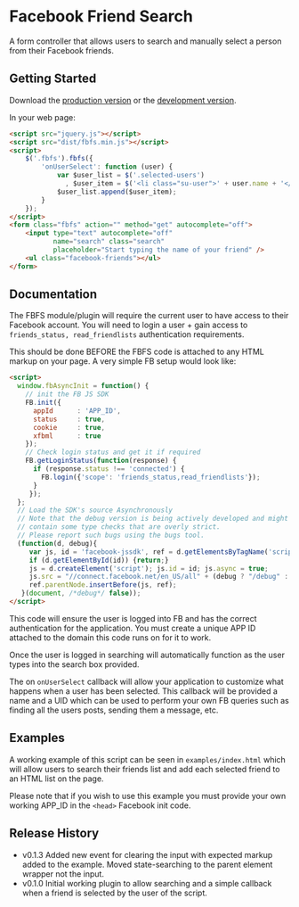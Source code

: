 # Facebook Friend Search

A form controller that allows users to search and manually select a person
from their Facebook friends.

## Getting Started
Download the [production version][min] or the [development version][max].

[min]: https://raw.github.com/hatchddigital/fbfs/master/dist/fbfs.min.js
[max]: https://raw.github.com/hatchddigital/fbfs/master/dist/fbfs.js

In your web page:

```html
<script src="jquery.js"></script>
<script src="dist/fbfs.min.js"></script>
<script>
    $('.fbfs').fbfs({
        'onUserSelect': function (user) {
            var $user_list = $('.selected-users')
              , $user_item = $('<li class="su-user">' + user.name + '</li>');
            $user_list.append($user_item);
        }
    });
</script>
<form class="fbfs" action="" method="get" autocomplete="off">
    <input type="text" autocomplete="off"
           name="search" class="search"
           placeholder="Start typing the name of your friend" />
    <ul class="facebook-friends"></ul>
</form>
```

## Documentation
The FBFS module/plugin will require the current user to have access to
their Facebook account. You will need to login a user + gain access to
`friends_status, read_friendlists` authentication requirements.

This should be done BEFORE the FBFS code is attached to any HTML markup
on your page. A very simple FB setup would look like:

```html
<script>
  window.fbAsyncInit = function() {
    // init the FB JS SDK
    FB.init({
      appId      : 'APP_ID',
      status     : true,
      cookie     : true,
      xfbml      : true
    });
    // Check login status and get it if required
    FB.getLoginStatus(function(response) {
      if (response.status !== 'connected') {
        FB.login({'scope': 'friends_status,read_friendlists'});
      }
     });
  };
  // Load the SDK's source Asynchronously
  // Note that the debug version is being actively developed and might
  // contain some type checks that are overly strict.
  // Please report such bugs using the bugs tool.
  (function(d, debug){
     var js, id = 'facebook-jssdk', ref = d.getElementsByTagName('script')[0];
     if (d.getElementById(id)) {return;}
     js = d.createElement('script'); js.id = id; js.async = true;
     js.src = "//connect.facebook.net/en_US/all" + (debug ? "/debug" : "") + ".js";
     ref.parentNode.insertBefore(js, ref);
   }(document, /*debug*/ false));
</script>
```

This code will ensure the user is logged into FB and has the correct
authentication for the application. You must create a unique APP ID
attached to the domain this code runs on for it to work.

Once the user is logged in searching will automatically function as the
user types into the search box provided.

The on `onUserSelect` callback will allow your application to customize
what happens when a user has been selected. This callback will be provided
a name and a UID which can be used to perform your own FB queries such as
finding all the users posts, sending them a message, etc.

## Examples
A working example of this script can be seen in `examples/index.html` which
will allow users to search their friends list and add each selected friend
to an HTML list on the page.

Please note that if you wish to use this example you must provide your own
working APP_ID in the `<head>` Facebook init code.

## Release History
- v0.1.3 Added new event for clearing the input with expected markup added to
the example. Moved state-searching to the parent element wrapper not the input.
- v0.1.0 Initial working plugin to allow searching and a simple callback when
a friend is selected by the user of the script.
